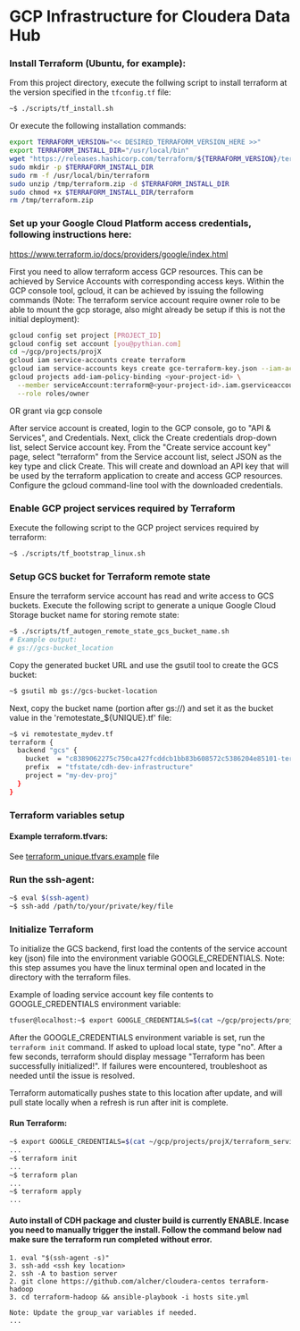 # GCP Infrastructure for Cloudera Data Hub

### Install Terraform (Ubuntu, for example):

From this project directory, execute the follwing script to install terraform at the version specified in the `tfconfig.tf` file:
```bash
~$ ./scripts/tf_install.sh
```

Or execute the following installation commands:

```bash
export TERRAFORM_VERSION="<< DESIRED_TERRAFORM_VERSION_HERE >>"
export TERRAFORM_INSTALL_DIR="/usr/local/bin"
wget "https://releases.hashicorp.com/terraform/${TERRAFORM_VERSION}/terraform_${TERRAFORM_VERSION}_linux_amd64.zip" -O /tmp/terraform.zip
sudo mkdir -p $TERRAFORM_INSTALL_DIR
sudo rm -f /usr/local/bin/terraform
sudo unzip /tmp/terraform.zip -d $TERRAFORM_INSTALL_DIR
sudo chmod +x $TERRAFORM_INSTALL_DIR/terraform
rm /tmp/terraform.zip
```

### Set up your Google Cloud Platform access credentials, following instructions here:

https://www.terraform.io/docs/providers/google/index.html

First you need to allow terraform access GCP resources. This can be achieved by Service Accounts with corresponding access keys.
Within the GCP console tool, gcloud, it can be achieved by issuing the following commands (Note: The terraform service account require owner role to be able to mount the gcp storage, also might already be setup if this is not the initial deployment):

```bash
gcloud config set project [PROJECT_ID]
gcloud config set account [you@pythian.com]
cd ~/gcp/projects/projX
gcloud iam service-accounts create terraform
gcloud iam service-accounts keys create gce-terraform-key.json --iam-account=terraform@<your-project-id>.iam.gserviceaccount.com  
gcloud projects add-iam-policy-binding <your-project-id> \
  --member serviceAccount:terraform@<your-project-id>.iam.gserviceaccount.com \
  --role roles/owner
```

OR grant via gcp console

After service account is created, login to the GCP console, go to "API & Services", and Credentials. Next, click the Create credentials drop-down list, select Service account key. From the "Create service account key" page, select "terraform" from the Service account list, select JSON as the key type and click Create. This will create and download an API key that will be used by the terraform application to create and access GCP resources. Configure the gcloud command-line tool with the downloaded credentials.

### Enable GCP project services required by Terraform
Execute the following script to the GCP project services required by terraform:
```bash
~$ ./scripts/tf_bootstrap_linux.sh
```

### Setup GCS bucket for Terraform remote state

Ensure the terraform service account has read and write access to GCS buckets.
Execute the following script to generate a unique Google Cloud Storage bucket name for storing remote state:
```bash
~$ ./scripts/tf_autogen_remote_state_gcs_bucket_name.sh
# Example output:
# gs://gcs-bucket_location
```

Copy the generated bucket URL and use the gsutil tool to create the GCS bucket:
```bash
~$ gsutil mb gs://gcs-bucket-location
```

Next, copy the bucket name (portion after gs://) and set it as the bucket value in the 'remotestate_${UNIQUE}.tf' file:
```bash
~$ vi remotestate_mydev.tf
terraform {
  backend "gcs" {
    bucket  = "c8389062275c750ca427fcddcb1bb83b608572c5386204e85101-terraform"
    prefix  = "tfstate/cdh-dev-infrastructure"
    project = "my-dev-proj"
  }
}
```

### Terraform variables setup

#### Example terraform.tfvars:
See [terraform_unique.tfvars.example](./terraform_unique.tfvars.example) file

### Run the ssh-agent:
```bash
~$ eval $(ssh-agent)
~$ ssh-add /path/to/your/private/key/file
```

### Initialize Terraform

To initialize the GCS backend, first load the contents of the service account key (json) file into the environment variable GOOGLE_CREDENTIALS. Note: this step assumes you have the linux terminal open and located in the directory with the terraform files.

Example of loading service account key file contents to GOOGLE_CREDENTIALS environment variable:
```bash
tfuser@localhost:~$ export GOOGLE_CREDENTIALS=$(cat ~/gcp/projects/projX/terraform_service_account_key.json)
```

After the GOOGLE_CREDENTIALS environment variable is set, run the `terraform init` command. If asked to upload local state, type "no".
After a few seconds, terraform should display message "Terraform has been successfully initialized!". If failures were encountered, troubleshoot as needed until the issue is resolved.

Terraform automatically pushes state to this location after update, and will pull state locally when a refresh is run after init is complete.

#### Run Terraform:
```bash
~$ export GOOGLE_CREDENTIALS=$(cat ~/gcp/projects/projX/terraform_service_account_key.json)
...
~$ terraform init
...
~$ terraform plan
...
~$ terraform apply
...
```

#### Auto install of CDH package and cluster build is currently ENABLE. Incase you need to manually trigger the install. Follow the command below nad make sure the terraform run completed without error.
```
1. eval "$(ssh-agent -s)"
3. ssh-add <ssh key location>
2. ssh -A to bastion server
2. git clone https://github.com/alcher/cloudera-centos terraform-hadoop
3. cd terraform-hadoop && ansible-playbook -i hosts site.yml

Note: Update the group_var variables if needed.
...

